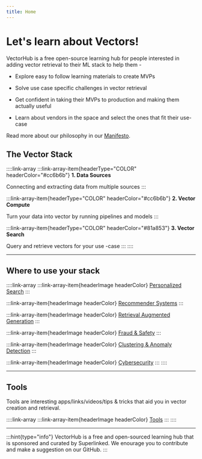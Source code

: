 ```yaml
---
title: Home
---
```


# Let's learn about Vectors!

VectorHub is a free open-source learning hub for people interested in adding vector retrieval to their ML stack to help them -

* Explore easy to follow learning materials to create MVPs

* Solve use case specific challenges in vector retrieval

* Get confident in taking their MVPs to production and making them actually useful

* Learn about vendors in the space and select the ones that fit their use-case

Read more about our philosophy in our [Manifesto](docs\manifesto.md).

## The Vector Stack

::::link-array
:::link-array-item{headerType="COLOR" headerColor="#cc6b6b"}
**1. Data Sources**

Connecting and extracting data from multiple sources
:::

:::link-array-item{headerType="COLOR" headerColor="#cc6b6b"}
**2. Vector Compute**

Turn your data into vector by running pipelines and models
:::

:::link-array-item{headerType="COLOR" headerColor="#81a853"}
**3. Vector Search**

Query and retrieve vectors for your use -case
:::
::::

***

## Where to use your stack

::::link-array
:::link-array-item{headerImage headerColor}
[Personalized Search](docs\use_cases\personalized_search.md)
:::

:::link-array-item{headerImage headerColor}
[Recommender Systems](docs\use_cases\recommender_systems.md)
:::

:::link-array-item{headerImage headerColor}
[Retrieval Augmented Generation](docs\use_cases\retrieval_augmented_generation.md)
:::

:::link-array-item{headerImage headerColor}
[Fraud & Safety](docs\use_cases\fraud_&_safety.md)
:::

:::link-array-item{headerImage headerColor}
[Clustering & Anomaly Detection](docs\use_cases\clustering_&_anomaly_detection.md)
:::

:::link-array-item{headerImage headerColor}
[Cybersecurity](docs\use_cases\cybersecurity.md)
:::
::::

***

## Tools

Tools are interesting apps/links/videos/tips & tricks that aid you in vector creation and retrieval.

::::link-array
:::link-array-item{headerImage headerColor}
[Tools](docs\tools\readme.md)
:::
::::

***

:::hint{type="info"}
VectorHub is a free and open-sourced learning hub that is sponsored and curated by Superlinked. We enourage you to contribute and make a suggestion on our GitHub.
:::
